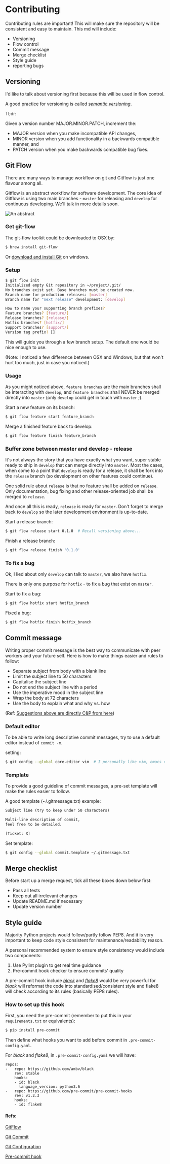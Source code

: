 # Contributing

Contributing rules are important! This will make sure the repository will be consistent and easy to maintain. This md will include:

- Versioning
- Flow control
- Commit message
- Merge checklist
- Style guide 
- reporting bugs

## Versioning
I'd like to talk about versioning first because this will be used in flow control.

A good practice for versioning is called <a href='https://semver.org'>*semantic versioning*</a>.

Tl;dr:

Given a version number MAJOR.MINOR.PATCH, increment the:

- MAJOR version when you make incompatible API changes,
- MINOR version when you add functionality in a backwards compatible manner, and
- PATCH version when you make backwards compatible bug fixes.


## Git Flow
There are many ways to manage workflow on git and Gitflow is just one flavour among all.

Gitflow is an abstract workflow for software development. The core idea of Gitflow is using two main branches - `master` for releasing and `develop` for continuous developing. We'll talk in more details soon.

![An abstract](https://wac-cdn.atlassian.com/dam/jcr:2bef0bef-22bc-4485-94b9-a9422f70f11c/02%20(2).svg?cdnVersion=623)

### Get git-flow

The git-flow toolkit could be downloaded to OSX by:

```bash
$ brew install git-flow
```
Or <a href='https://git-scm.com/download/win'>download and install Git</a> on windows.

### Setup

```bash
$ git flow init
Initialized empty Git repository in ~/project/.git/
No branches exist yet. Base branches must be created now.
Branch name for production releases: [master]
Branch name for "next release" development: [develop]

How to name your supporting branch prefixes?
Feature branches? [feature/]
Release branches? [release/]
Hotfix branches? [hotfix/]
Support branches? [support/]
Version tag prefix? []
```
This will guide you through a few branch setup. The default one would be nice enough to use. 

(Note: I noticed a few difference between OSX and Windows, but that won't hurt too much, just in case you noticed.) 

### Usage
As you might noticed above, `feature branches` are the main branches shall be interacting with `develop`, and `feature branches` shall NEVER be merged directly into `master` (only `develop` could get in touch with `master` ;).

Start a new feature on its branch:

```bash
$ git flow feature start feature_branch
```

Merge a finished feature back to develop:

```bash
$ git flow feature finish feature_branch
```

### Buffer zone between master and develop - release
It's not always the story that you have exactly what you want, super stable ready to ship in `develop` that can merge directly into `master`. Most the cases, when come to a point that `develop` is ready for a release, it shall be fork into the `release` branch (so development on other features could continue).

One solid rule about `release` is that no feature shall be added on `release`. Only documentation, bug fixing and other release-oriented job shall be merged to `release`.

And once all this is ready, `release` is ready for `master`. Don't forget to merge back to `develop` so the later development environment is up-to-date.

Start a release branch:

```bash
$ git flow release start 0.1.0  # Recall versioning above...
```

Finish a release branch:

```bash
$ git flow release finish '0.1.0'
```

### To fix a bug

Ok, I lied about only `develop` can talk to `master`, we also have `hotfix`.

There is only one purpose for `hotfix` - to fix a bug that exist on `master`.

Start to fix a bug:

```bash
$ git flow hotfix start hotfix_branch
```

Fixed a bug:

```bash
$ git flow hotfix finish hotfix_branch
```

## Commit message
Writing proper commit message is the best way to communicate with peer workers and your future self.
Here is how to make things easier and rules to follow:

>
- Separate subject from body with a blank line
- Limit the subject line to 50 characters
- Capitalise the subject line
- Do not end the subject line with a period
- Use the imperative mood in the subject line
- Wrap the body at 72 characters
- Use the body to explain what and why vs. how

(Ref: [Suggestions above are directly C&P from here](https://chris.beams.io/posts/git-commit/))


### Default editor
To be able to write long descriptive commit messages, try to use a default editor instead of `commit -m`.

setting:

```bash
$ git config --global core.editor vim  # I personally like vim, emacs or other editor could be used too
```

### Template
To provide a good guideline of commit messages, a pre-set template will make the rules easier to follow.

A good template (~/.gitmessage.txt) example:

```txt
Subject line (try to keep under 50 characters)

Multi-line description of commit,
feel free to be detailed.

[Ticket: X]
```
Set template:

```bash
$ git config --global commit.template ~/.gitmessage.txt
```

## Merge checklist
Before start up a merge request, tick all these boxes down below first:

- Pass all tests
- Keep out all irrelevant changes
- Update README.md if necessary
- Update version number

## Style guide
Majority Python projects would follow/partly follow PEP8. And it is very important to keep code style consistent for maintenance/readability reason.

A personal recommended system to ensure style consistency would include two components:

1. Use Pylint plugin to get real time guidance
2. Pre-commit hook checker to ensure commits' quality

A pre-commit hook include [*black*](https://github.com/psf/black) and [*flake8*](http://flake8.pycqa.org/) would be very powerful for *black* will reformat the code into standardised/consistent style and flake8 will check according to its rules (basically PEP8 rules).

### How to set up this hook

First, you need the pre-commit (remember to put this in your `requirements.txt` or equivalents):

```bash
$ pip install pre-commit
```

Then define what hooks you want to add before commit in `.pre-commit-config.yaml`.

For *black* and *flake8*, in `.pre-commit-config.yaml` we will have:

```
repos:
-   repo: https://github.com/ambv/black
    rev: stable
    hooks:
    - id: black
      language_version: python3.6
-   repo: https://github.com/pre-commit/pre-commit-hooks
    rev: v1.2.3
    hooks:
    - id: flake8
```
 

#### Refs:
<a href='https://www.atlassian.com/git/tutorials/comparing-workflows/gitflow-workflow'>GitFlow</a>

<a href='https://chris.beams.io/posts/git-commit/'>Git Commit</a>

<a href='https://git-scm.com/book/en/v2/Customizing-Git-Git-Configuration'>Git Configuration</a>

[Pre-commit hook](https://ljvmiranda921.github.io/notebook/2018/06/21/precommits-using-black-and-flake8/)